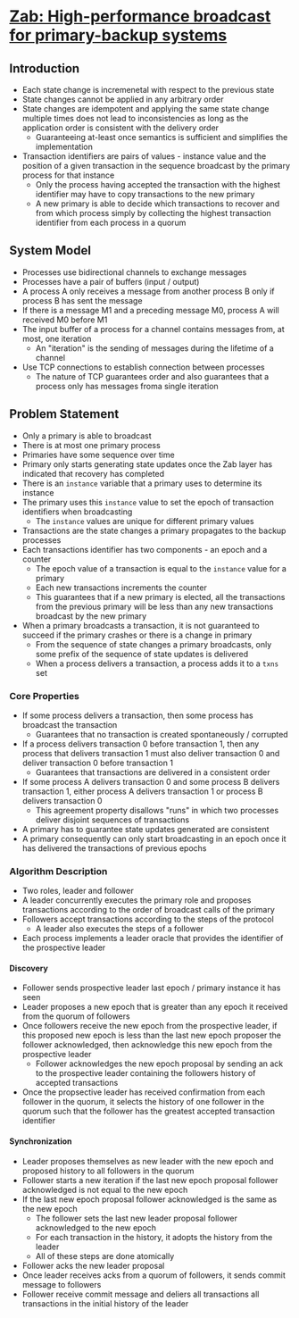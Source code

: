 # [Zab: High-performance broadcast for primary-backup systems]()

## Introduction

* Each state change is incremenetal with respect to the previous state
* State changes cannot be applied in any arbitrary order
* State changes are idempotent and applying the same state change multiple times does not lead to inconsistencies as long as the application order is consistent with the delivery order
  * Guaranteeing at-least once semantics is sufficient and simplifies the implementation
* Transaction identifiers are pairs of values - instance value and the position of a given transaction in the sequence broadcast by the primary process for that instance
  * Only the process having accepted the transaction with the highest identifier may have to copy transactions to the new primary
  * A new primary is able to decide which transactions to recover and from which process simply by collecting the highest transaction identifier from each process in a quorum

## System Model

* Processes use bidirectional channels to exchange messages
* Processes have a pair of buffers (input / output)
* A process A only receives a message from another process B only if process B has sent the message
* If there is a message M1 and a preceding message M0, process A will received M0 before M1
* The input buffer of a process for a channel contains messages from, at most, one iteration
  * An "iteration" is the sending of messages during the lifetime of a channel
* Use TCP connections to establish connection between processes
  * The nature of TCP guarantees order and also guarantees that a process only has messages froma  single iteration

## Problem Statement

* Only a primary is able to broadcast
* There is at most one primary process
* Primaries have some sequence over time
* Primary only starts generating state updates once the Zab layer has indicated that recovery has completed
* There is an `instance` variable that a primary uses to determine its instance
* The primary uses this `instance` value to set the epoch of transaction identifiers when broadcasting
  * The `instance` values are unique for different primary values
* Transactions are the state changes a primary propagates to the backup processes
* Each transactions identifier has two components - an epoch and a counter
  * The epoch value of a transaction is equal to the `instance` value for a primary
  * Each new transactions increments the counter
  * This guarantees that if a new primary is elected, all the transactions from the previous primary will be less than any new transactions broadcast by the new primary
* When a primary broadcasts a transaction, it is not guaranteed to succeed if the primary crashes or there is a change in primary
  * From the sequence of state changes a primary broadcasts, only some prefix of the sequence of state updates is delivered
  * When a process delivers a transaction, a process adds it to a `txns` set

### Core Properties

* If some process delivers a transaction, then some process has broadcast the transaction
  * Guarantees that no transaction is created spontaneously / corrupted
* If a process delivers transaction 0 before transaction 1, then any process that delivers transaction 1 must also deliver transaction 0 and deliver transaction 0 before transaction 1
  * Guarantees that transactions are delivered in a consistent order
* If some process A delivers transaction 0 and some process B delivers transaction 1, either process A delivers transaction 1 or process B delivers transaction 0
  * This agreement property disallows "runs" in which two processes deliver disjoint sequences of transactions
* A primary has to guarantee state updates generated are consistent
* A primary consequently can only start broadcasting in an epoch once it has delivered the transactions of previous epochs

### Algorithm Description

* Two roles, leader and follower
* A leader concurrently executes the primary role and proposes transactions according to the order of broadcast calls of the primary
* Followers accept transactions according to the steps of the protocol
  * A leader also executes the steps of a follower
* Each process implements a leader oracle that provides the identifier of the prospective leader

#### Discovery

* Follower sends prospective leader last epoch / primary instance it has seen
* Leader proposes a new epoch that is greater than any epoch it received from the quorum of followers
* Once followers receive the new epoch from the prospective leader, if this proposed new epoch is less than the last new epoch proposer the follower acknowledged, then acknowledge this new epoch from the prospective leader
  * Follower acknowledges the new epoch proposal by sending an ack to the prospective leader containing the followers history of accepted transactions
* Once the propsective leader has received confirmation from each follower in the quorum, it selects the history of one follower in the quorum such that the follower has the greatest accepted transaction identifier

#### Synchronization

* Leader proposes themselves as new leader with the new epoch and proposed history to all followers in the quorum
* Follower starts a new iteration if the last new epoch proposal follower acknowledged is not equal to the new epoch
* If the last new epoch proposal follower acknowledged is the same as the new epoch
  * The follower sets the last new leader proposal follower acknowledged to the new epoch
  * For each transaction in the history, it adopts the history from the leader
  * All of these steps are done atomically
* Follower acks the new leader proposal
* Once leader receives acks from a quorum of followers, it sends commit message to followers
* Follower receive commit message and deliers all transactions all transactions in the initial history of the leader
